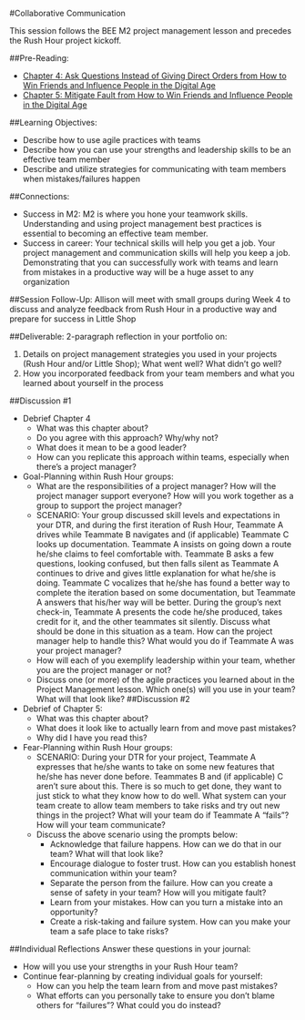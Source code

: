 #Collaborative Communication 

This session follows the BEE M2 project management lesson and precedes the Rush Hour project kickoff. 

##Pre-Reading: 
* [Chapter 4: Ask Questions Instead of Giving Direct Orders from How to Win Friends and Influence People in the Digital Age](https://github.com/turingschool/professional_skills/blob/master/files/Chapter%204%20Ask%20Questions%20Instead%20of%20Giving%20Direct%20Orders.pdf)
* [Chapter 5: Mitigate Fault from How to Win Friends and Influence People in the Digital Age](https://github.com/turingschool/professional_skills/blob/master/files/Chapter%205%20Mitigate%20Fault.pdf)

##Learning Objectives:
* Describe how to use agile practices with teams
* Describe how you can use your strengths and leadership skills to be an effective team member
* Describe and utilize strategies for communicating with team members when mistakes/failures happen

##Connections:
* Success in M2: M2 is where you hone your teamwork skills. Understanding and using project management best practices is essential to becoming an effective team member. 
* Success in career: Your technical skills will help you get a job. Your project management and communication skills will help you keep a job. Demonstrating that you can successfully work with teams and learn from mistakes in a productive way will be a huge asset to any organization

##Session Follow-Up:
Allison will meet with small groups during Week 4 to discuss and analyze feedback from Rush Hour in a productive way and prepare for success in Little Shop

##Deliverable: 
2-paragraph reflection in your portfolio on:

1. Details on project management strategies you used in your projects (Rush Hour and/or Little Shop); What went well? What didn’t go well?
2. How you incorporated feedback from your team members and what you learned about yourself in the process

##Discussion #1

* Debrief Chapter 4
	* What was this chapter about?
	* Do you agree with this approach? Why/why not? 
	* What does it mean to be a good leader?
	* How can you replicate this approach within teams, especially when there’s a project manager?
* Goal-Planning within Rush Hour groups:
	* What are the responsibilities of a project manager? How will the project manager support everyone? How will you work together as a group to support the project manager?
	* SCENARIO: Your group discussed skill levels and expectations in your DTR, and during the first iteration of Rush Hour, Teammate A drives while Teammate B navigates and (if applicable) Teammate C looks up documentation. Teammate A insists on going down a route he/she claims to feel comfortable with. Teammate B asks a few questions, looking confused, but then falls silent as Teammate A continues to drive and gives little explanation for what he/she is doing. Teammate C vocalizes that he/she has found a better way to complete the iteration based on some documentation, but Teammate A answers that his/her way will be better. During the group’s next check-in, Teammate A presents the code he/she produced, takes credit for it, and the other teammates sit silently. Discuss what should be done in this situation as a team. How can the project manager help to handle this? What would you do if Teammate A was your project manager?
	* How will each of you exemplify leadership within your team, whether you are the project manager or not?
	* Discuss one (or more) of the agile practices you learned about in the Project Management lesson. Which one(s) will you use in your team? What will that look like? 
##Discussion #2
* Debrief of Chapter 5:
	* What was this chapter about?
	* What does it look like to actually learn from and move past mistakes?
	* Why did I have you read this?
* Fear-Planning within Rush Hour groups:
	* SCENARIO: During your DTR for your project, Teammate A expresses that he/she wants to take on some new features that he/she has never done before. Teammates B and (if applicable) C aren’t sure about this. There is so much to get done, they want to just stick to what they know how to do well. What system can your team create to allow team members to take risks and try out new things in the project? What will your team do if Teammate A “fails”? How will your team communicate?
	* Discuss the above scenario using the prompts below:
		* Acknowledge that failure happens. How can we do that in our team? What will that look like?
		* Encourage dialogue to foster trust. How can you establish honest communication within your team?
		* Separate the person from the failure. How can you create a sense of safety in your team? How will you mitigate fault?
		* Learn from your mistakes. How can you turn a mistake into an opportunity?
		* Create a risk-taking and failure system. How can you make your team a safe place to take risks?

##Individual Reflections
Answer these questions in your journal:

* How will you use your strengths in your Rush Hour team?
* Continue fear-planning by creating individual goals for yourself:
	* How can you help the team learn from and move past mistakes?
	* What efforts can you personally take to ensure you don’t blame others for “failures”? What could you do instead?

